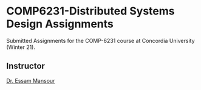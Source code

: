 # COMP6231-Distributed Systems Design Assignments
Submitted Assignments for the COMP-6231 course at Concordia University (Winter 21). 

## Instructor
<a href="http://emansour.com/">Dr. Essam Mansour </a>
